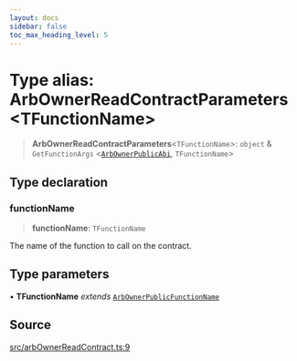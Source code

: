 ```yaml
---
layout: docs
sidebar: false
toc_max_heading_level: 5
---
```


# Type alias: ArbOwnerReadContractParameters\<TFunctionName\>

> **ArbOwnerReadContractParameters**\<`TFunctionName`\>: `object` & `GetFunctionArgs` \<[`ArbOwnerPublicAbi`](ArbOwnerPublicAbi.md), `TFunctionName`\>

## Type declaration

### functionName

> **functionName**: `TFunctionName`

The name of the function to call on the contract.

## Type parameters

• **TFunctionName** *extends* [`ArbOwnerPublicFunctionName`](ArbOwnerPublicFunctionName.md)

## Source

[src/arbOwnerReadContract.ts:9](https://github.com/anegg0/arbitrum-orbit-sdk/blob/b24cbe9cd68eb30d18566196d2c909bd4086db10/src/arbOwnerReadContract.ts#L9)
